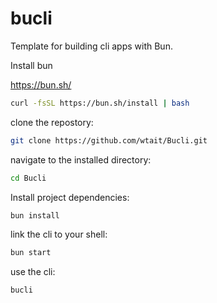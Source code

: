 # bucli

Template for building cli apps with Bun.

Install bun

https://bun.sh/

```bash
curl -fsSL https://bun.sh/install | bash
```

clone the repostory:

```bash
git clone https://github.com/wtait/Bucli.git
```

navigate to the installed directory:

```bash
cd Bucli
```

Install project dependencies:

```bash
bun install
```

link the cli to your shell:

```bash
bun start
```

use the cli:
```bash
bucli
```

